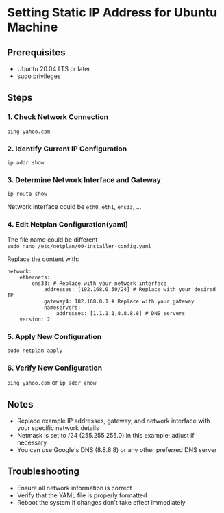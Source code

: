 # Setting Static IP Address for Ubuntu Machine

## Prerequisites
- Ubuntu 20.04 LTS or later
- sudo privileges

## Steps

### 1. Check Network Connection
`ping yahoo.com`


### 2. Identify Current IP Configuration
`ip addr show`


### 3. Determine Network Interface and Gateway
`ip route show`

Network interface could be `eth0`, `eth1`, `ens33`, ...


### 4. Edit Netplan Configuration(yaml)
The file name could be different<br>
`sudo nano /etc/netplan/00-installer-config.yaml`

Replace the content with:
```
network:
    ethernets:
        ens33: # Replace with your network interface
            addresses: [192.168.0.50/24] # Replace with your desired IP
            gateway4: 182.168.0.1 # Replace with your gateway
            nameservers:
                addresses: [1.1.1.1,8.8.8.8] # DNS servers
    version: 2
```


### 5. Apply New Configuration
`sudo netplan apply`


### 6. Verify New Configuration
`ping yahoo.com`
or 
`ip addr show`


## Notes
- Replace example IP addresses, gateway, and network interface with your specific network details
- Netmask is set to /24 (255.255.255.0) in this example; adjust if necessary
- You can use Google's DNS (8.8.8.8) or any other preferred DNS server

## Troubleshooting
- Ensure all network information is correct
- Verify that the YAML file is properly formatted
- Reboot the system if changes don't take effect immediately

